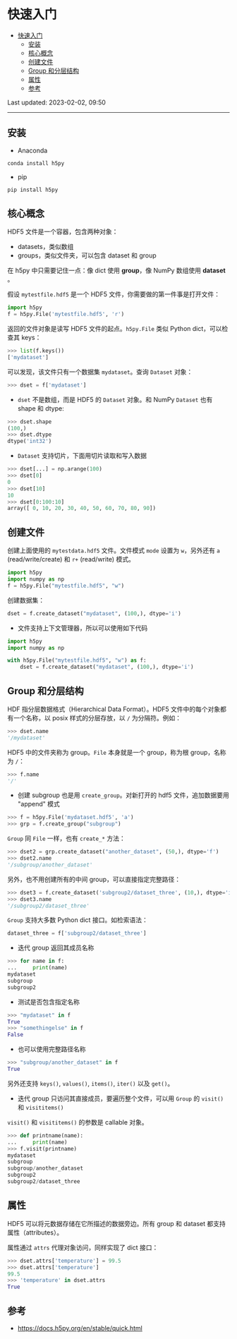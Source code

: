 # 快速入门

- [快速入门](#快速入门)
  - [安装](#安装)
  - [核心概念](#核心概念)
  - [创建文件](#创建文件)
  - [Group 和分层结构](#group-和分层结构)
  - [属性](#属性)
  - [参考](#参考)

Last updated: 2023-02-02, 09:50
****

## 安装

- Anaconda

```powershell
conda install h5py
```

- pip

```powershell
pip install h5py
```

## 核心概念

HDF5 文件是一个容器，包含两种对象：

- datasets，类似数组
- groups，类似文件夹，可以包含 dataset 和 group

在 h5py 中只需要记住一点：像 dict 使用 **group**，像 NumPy 数组使用 **dataset** 。

假设 `mytestfile.hdf5` 是一个 HDF5 文件，你需要做的第一件事是打开文件：

```python
import h5py
f = h5py.File('mytestfile.hdf5', 'r')
```

返回的文件对象是读写 HDF5 文件的起点。`h5py.File` 类似 Python dict，可以检查其 keys：

```python
>>> list(f.keys())
['mydataset']
```

可以发现，该文件只有一个数据集 `mydataset`。查询 `Dataset` 对象：

```python
>>> dset = f['mydataset']
```

- `dset` 不是数组，而是 HDF5 的 `Dataset` 对象。和 NumPy `Dataset` 也有 shape 和 dtype:

```python
>>> dset.shape
(100,)
>>> dset.dtype
dtype('int32')
```

- `Dataset` 支持切片，下面用切片读取和写入数据

```python
>>> dset[...] = np.arange(100)
>>> dset[0]
0
>>> dset[10]
10
>>> dset[0:100:10]
array([ 0, 10, 20, 30, 40, 50, 60, 70, 80, 90])
```

## 创建文件

创建上面使用的 `mytestdata.hdf5` 文件。文件模式 `mode` 设置为 `w`，另外还有 `a` (read/write/create) 和 `r+` (read/write) 模式。

```python
import h5py
import numpy as np
f = h5py.File("mytestfile.hdf5", "w")
```

创建数据集：

```python
dset = f.create_dataset("mydataset", (100,), dtype='i')
```

- 文件支持上下文管理器，所以可以使用如下代码

```python
import h5py
import numpy as np

with h5py.File("mytestfile.hdf5", "w") as f:
    dset = f.create_dataset("mydataset", (100,), dtype='i')
```

## Group 和分层结构

HDF 指分层数据格式（Hierarchical Data Format）。HDF5 文件中的每个对象都有一个名称，以 posix 样式的分层存放，以 `/` 为分隔符。例如：

```python
>>> dset.name
'/mydataset'
```

HDF5 中的文件夹称为 group。`File` 本身就是一个 group，称为根 group，名称为 `/`：

```python
>>> f.name
'/'
```

- 创建 subgroup 也是用 `create_group`。对新打开的 hdf5 文件，追加数据要用 "append" 模式

```python
>>> f = h5py.File('mydataset.hdf5', 'a')
>>> grp = f.create_group("subgroup")
```

`Group` 同 `File` 一样，也有 `create_*` 方法：

```python
>>> dset2 = grp.create_dataset("another_dataset", (50,), dtype='f')
>>> dset2.name
'/subgroup/another_dataset'
```

另外，也不用创建所有的中间 group，可以直接指定完整路径：

```python
>>> dset3 = f.create_dataset('subgroup2/dataset_three', (10,), dtype='i')
>>> dset3.name
'/subgroup2/dataset_three'
```

`Group` 支持大多数 Python dict 接口。如检索语法：

```python
dataset_three = f['subgroup2/dataset_three']
```

- 迭代 group 返回其成员名称

```python
>>> for name in f:
...     print(name)
mydataset
subgroup
subgroup2
```

- 测试是否包含指定名称

```python
>>> "mydataset" in f
True
>>> "somethingelse" in f
False
```

- 也可以使用完整路径名称

```python
>>> "subgroup/another_dataset" in f
True
```

另外还支持 `keys()`, `values()`, `items()`, `iter()` 以及 `get()`。

- 迭代 group 只访问其直接成员，要遍历整个文件，可以用 `Group` 的 `visit()` 和 `visititems()`

`visit()` 和 `visititems()` 的参数是 callable 对象。

```python
>>> def printname(name):
...     print(name)
>>> f.visit(printname)
mydataset
subgroup
subgroup/another_dataset
subgroup2
subgroup2/dataset_three
```

## 属性

HDF5 可以将元数据存储在它所描述的数据旁边。所有 group 和 dataset 都支持属性（attributes）。

属性通过 `attrs` 代理对象访问，同样实现了 dict 接口：

```python
>>> dset.attrs['temperature'] = 99.5
>>> dset.attrs['temperature']
99.5
>>> 'temperature' in dset.attrs
True
```

## 参考

- https://docs.h5py.org/en/stable/quick.html
